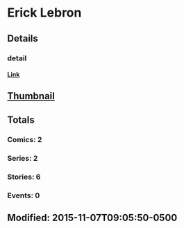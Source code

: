# Erick  Lebron 
## Details
### detail
#### [Link](http://marvel.com/comics/creators/12784/erick_lebron?utm_campaign=apiRef&utm_source=225578a89fc76f3d20fbffda5d17a88d)
## [Thumbnail](http://i.annihil.us/u/prod/marvel/i/mg/b/40/image_not_available.jpg)
## Totals
### Comics: 2
### Series: 2
### Stories: 6
### Events: 0
## Modified: 2015-11-07T09:05:50-0500